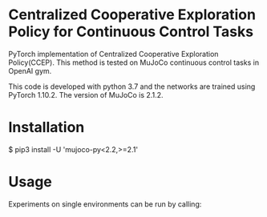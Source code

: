 # Centralized Cooperative Exploration Policy for Continuous Control Tasks

PyTorch implementation of Centralized Cooperative Exploration Policy(CCEP). This method is tested on MuJoCo continuous control tasks in OpenAI gym. 

This code is developed with python 3.7 and the networks are trained using PyTorch 1.10.2. The version of MuJoCo is 2.1.2.
 
# Installation

$ pip3 install -U 'mujoco-py<2.2,>=2.1'

# Usage

Experiments on single environments can be run by calling:
